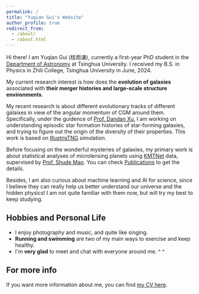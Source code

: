 ```yaml
---
permalink: /
title: "Yuqian Gui's Website"
author_profile: true
redirect_from: 
  - /about/
  - /about.html
---
```



Hi there! I am Yuqian Gui (桂雨谦), currently a first-year PhD student in the [Department of Astronomy](https://astro.tsinghua.edu.cn) at Tsinghua University. I received my B.S. in Physics in Zhili College, Tsinghua University in June, 2024.

My current research interest is how does the **evolution of galaxies** associated with **their merger histories and large-scale structure environments**.

My recent research is about different evolutionary tracks of different galaixes in view of the angular momentum of CGM around them. Specifically, under the guidence of [Prof. Dandan Xu](http://i.astro.tsinghua.edu.cn/~dxu/), I am working on understanding episodic star formation histories of star-forming galaxies, and trying to figure out the origin of the diversity of their properties. This work is based on [IllustrisTNG](https://www.tng-project.org) simulation.

Before focusing on the wonderful mysteries of galaxies, my primary work is about statistical analyses of microlensing planets using [KMTNet](https://kmtnet.kasi.re.kr/kmtnet-eng/) data, supervised by [Prof. Shude Mao](http://i.astro.tsinghua.edu.cn/~smao/). You can check [Publications](https://yq-gui.github.io/publications/) to get the details.

Besides, I am also curious about machine learning and AI for science, since I believe they can really help us better understand our universe and the hidden physics! I am not quite familiar with them now, but will try my best to keep studying.

Hobbies and Personal Life
------
<!-- ====== -->
* I enjoy photography and music, and quite like singing.
* **Running and swimming** are two of my main ways to exercise and keep healthy.
* I'm **very glad** to meet and chat with everyone around me. ^ ^

For more info
------
If you want more information about me, you can find [my CV here](/files/CV.pdf).
